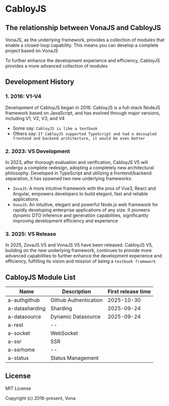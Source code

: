 # CabloyJS

## The relationship between VonaJS and CabloyJS

VonaJS, as the underlying framework, provides a collection of modules that enable a closed-loop capability. This means you can develop a complete project based on VonaJS

To further enhance the development experience and efficiency, CabloyJS provides a more advanced collection of modules

## Development History

### 1. 2016: V1-V4

Development of CabloyJS began in 2016. CabloyJS is a full-stack NodeJS framework based on JavaScript, and has evolved through major versions, including V1, V2, V3, and V4

- Some say: `CabloyJS is like a textbook`
- Others say: `If CabloyJS supported TypeScript and had a decoupled frontend and backend architecture, it would be even better`

### 2. 2023: V5 Development

In 2023, after thorough evaluation and verification, CabloyJS V5 will undergo a complete redesign, adopting a completely new architectural philosophy. Developed in TypeScript and utilizing a frontend/backend separation, it has spawned two new underlying frameworks:

- `ZovaJS`: A more intuitive framework with the pros of Vue3, React and Angular, empowers developers to build elegant, fast and reliable applications
- `VonaJS`: An intuitive, elegant and powerful Node.js web framework for rapidly developing enterprise applications of any size. It pioneers dynamic DTO inference and generation capabilities, significantly improving development efficiency and experience

### 3. 2025: V5 Release

In 2025, ZovaJS V5 and VonaJS V5 have been released. CabloyJS V5, building on the new underlying framework, continues to provide more advanced capabilities to further enhance the development experience and efficiency, fulfilling its vision and mission of being a `textbook framework`

## CabloyJS Module List

|Name|Description|First release time|
|--|--|--|
|a-authgithub|Github Authentication|2025-10-30|
|a-datasharding|Sharding|2025-09-24|
|a-datasource|Dynamic Datasource|2025-09-24|
|a-rest|--||
|a-socket|WebSocket||
|a-ssr|SSR||
|a-ssrhome|--||
|a-status|Status Management||

## License

MIT License

Copyright (c) 2016-present, Vona
